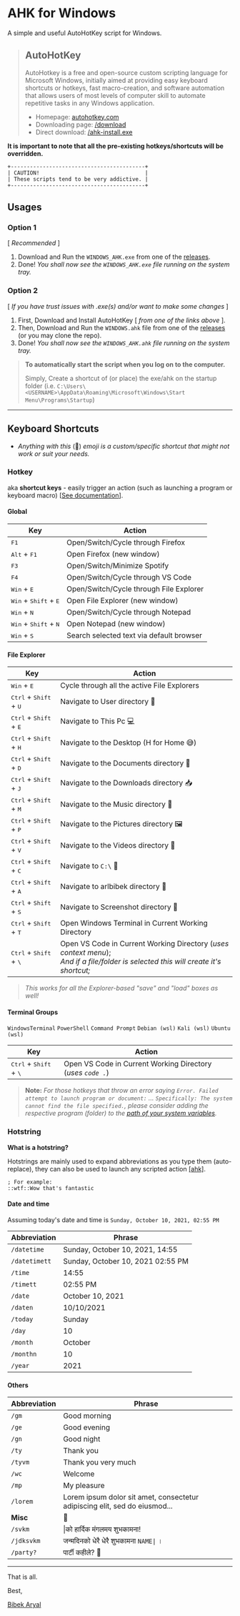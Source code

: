 # AHK for Windows

A simple and useful AutoHotKey script for Windows.

> ## AutoHotKey
>
> AutoHotkey is a free and open-source custom scripting language for Microsoft Windows, initially aimed at providing easy keyboard shortcuts or hotkeys, fast macro-creation, and software automation that allows users of most levels of computer skill to automate repetitive tasks in any Windows application.
>
> - Homepage: [autohotkey.com](https://www.autohotkey.com "Go to autohotkey homepage")
> - Downloading page: [/download](https://www.autohotkey.com/download "Go to autohotkey download page")
> - Direct download: [/ahk-install.exe](https://www.autohotkey.com/download/ahk-install.exe "Directly download autohotkey")

**It is important to note that all the pre-existing hotkeys/shortcuts will be overridden.**

```text
+------------------------------------------+
| CAUTION!                                 |
| These scripts tend to be very addictive. |
+------------------------------------------+
```

## Usages

### Option 1

[ *Recommended* ]

1. Download and Run the `WINDOWS_AHK.exe` from one of the [releases](https://github.com/arlbibek/windows-ahk.git "Visit releases page").
2. Done! _You shall now see the `WINDOWS_AHK.exe` file running on the system tray._

### Option 2

[ _If you have trust issues with .exe(s) and/or want to make some changes_ ]

1. First, Download and Install AutoHotKey [ *from one of the links above* ].
2. Then, Download and Run the `WINDOWS.ahk` file from one of the [releases](https://github.com/arlbibek/windows-ahk.git "Visit releases page") (or you may clone the repo).
3. Done! _You shall now see the `WINDOWS_AHK.ahk` file running on the system tray._

> **To automatically start the script when you log on to the computer.**
>
> Simply, Create a shortcut of (or place) the exe/ahk on the startup folder (i.e. `C:\Users\<USERNAME>\AppData\Roaming\Microsoft\Windows\Start Menu\Programs\Startup`)

---

## Keyboard Shortcuts

- _Anything with this_ (🤵) _emoji is a custom/specific shortcut that might not work or suit your needs._

### Hotkey

aka **shortcut keys** - easily trigger an action (such as launching a program or keyboard macro)
[[See documentation](https://www.autohotkey.com/docs/Hotkeys.htm "See hotkey documentation")].

#### Global

| Key                                              | Action                                   |
| ------------------------------------------------ | ---------------------------------------- |
| <kbd>F1</kbd>                                    | Open/Switch/Cycle through Firefox        |
| <kbd>Alt</kbd> + <kbd>F1</kbd>                   | Open Firefox (new window)                |
| <kbd>F3</kbd>                                    | Open/Switch/Minimize Spotify             |
| <kbd>F4</kbd>                                    | Open/Switch/Cycle through VS Code        |
| <kbd>Win</kbd> + <kbd>E</kbd>                    | Open/Switch/Cycle through File Explorer  |
| <kbd>Win</kbd> + <kbd>Shift</kbd> + <kbd>E</kbd> | Open File Explorer (new window)          |
| <kbd>Win</kbd> + <kbd>N</kbd>                    | Open/Switch/Cycle through Notepad        |
| <kbd>Win</kbd> + <kbd>Shift</kbd> + <kbd>N</kbd> | Open Notepad (new window)                |
| <kbd>Win</kbd> + <kbd>S</kbd>                    | Search selected text via default browser |

#### File Explorer

| Key                                                | Action                                                                                                                                    |
| -------------------------------------------------- | ----------------------------------------------------------------------------------------------------------------------------------------- |
| <kbd>Win</kbd> + <kbd>E</kbd>                      | Cycle through all the active File Explorers                                                                                               |
| <kbd>Ctrl</kbd> + <kbd>Shift</kbd> + <kbd>U</kbd>  | Navigate to User directory 👤                                                                                                             |
| <kbd>Ctrl</kbd> + <kbd>Shift</kbd> + <kbd>E</kbd>  | Navigate to This Pc 💻                                                                                                                    |
| <kbd>Ctrl</kbd> + <kbd>Shift</kbd> + <kbd>H</kbd>  | Navigate to the Desktop (H for Home 😅)                                                                                                   |
| <kbd>Ctrl</kbd> + <kbd>Shift</kbd> + <kbd>D</kbd>  | Navigate to the Documents directory 📄                                                                                                    |
| <kbd>Ctrl</kbd> + <kbd>Shift</kbd> + <kbd>J</kbd>  | Navigate to the Downloads directory 📥                                                                                                    |
| <kbd>Ctrl</kbd> + <kbd>Shift</kbd> + <kbd>M</kbd>  | Navigate to the Music directory 🎵                                                                                                        |
| <kbd>Ctrl</kbd> + <kbd>Shift</kbd> + <kbd>P</kbd>  | Navigate to the Pictures directory 🖼                                                                                                      |
| <kbd>Ctrl</kbd> + <kbd>Shift</kbd> + <kbd>V</kbd>  | Navigate to the Videos directory 📼                                                                                                       |
| <kbd>Ctrl</kbd> + <kbd>Shift</kbd> + <kbd>C</kbd>  | Navigate to `C:\` 💾                                                                                                                      |
| <kbd>Ctrl</kbd> + <kbd>Shift</kbd> + <kbd>A</kbd>  | Navigate to arlbibek directory 🤵                                                                                                         |
| <kbd>Ctrl</kbd> + <kbd>Shift</kbd> + <kbd>S</kbd>  | Navigate to Screenshot directory 🤵                                                                                                       |
| <kbd>Ctrl</kbd> + <kbd>Shift</kbd> + <kbd>T</kbd>  | Open Windows Terminal in Current Working Directory                                                                                        |
| <kbd>Ctrl</kbd> + <kbd>Shift</kbd> + <kbd>\\</kbd> | Open VS Code in Current Working Directory (_uses context menu_); <br/> _And if a file/folder is selected this will create it's shortcut;_ |

> _This works for all the Explorer-based "save" and "load" boxes as well!_

#### Terminal Groups

`WindowsTerminal` `PowerShell` `Command Prompt` `Debian (wsl)` `Kali (wsl)` `Ubuntu (wsl)`

| Key                                                | Action                                                      |
| -------------------------------------------------- | ----------------------------------------------------------- |
| <kbd>Ctrl</kbd> + <kbd>Shift</kbd> + <kbd>\\</kbd> | Open VS Code in Current Working Directory (_uses `code .`_) |

> **Note:** _For those hotkeys that throw an error saying `Error. Failed attempt to launch program or document:` ... `Specifically: The system cannot find the file specified.`, please consider adding the respective program (folder) to the [path of your system variables](https://www.architectryan.com/2018/03/17/add-to-the-path-on-windows-10/ "See: Add to the PATH on Windows 10")._

### Hotstring

**What is a hotstring?**

Hotstrings are mainly used to expand abbreviations as you type them (auto-replace), they can also be used to launch any scripted action [[ahk]](https://www.autohotkey.com/docs/Hotstrings.htm "See hotstring documentation").

```ahk
; For example:
::wtf::Wow that's fantastic
```

#### Date and time

Assuming today's date and time is `Sunday, October 10, 2021, 02:55 PM`

| Abbreviation  | Phrase                            |
| ------------- | --------------------------------- |
| `/datetime`   | Sunday, October 10, 2021, 14:55   |
| `/datetimett` | Sunday, October 10, 2021 02:55 PM |
| `/time`       | 14:55                             |
| `/timett`     | 02:55 PM                          |
| `/date`       | October 10, 2021                  |
| `/daten`      | 10/10/2021                        |
| `/today`      | Sunday                            |
| `/day`        | 10                                |
| `/month`      | October                           |
| `/monthn`     | 10                                |
| `/year`       | 2021                              |

#### Others

| Abbreviation | Phrase                                                                     |
| ------------ | -------------------------------------------------------------------------- |
| `/gm`        | Good morning                                                               |
| `/ge`        | Good evening                                                               |
| `/gn`        | Good night                                                                 |
| `/ty`        | Thank you                                                                  |
| `/tyvm`      | Thank you very much                                                        |
| `/wc`        | Welcome                                                                    |
| `/mp`        | My pleasure                                                                |
| `/lorem`     | Lorem ipsum dolor sit amet, consectetur adipiscing elit, sed do eiusmod... |
| **Misc**     | 🤵                                                                         |
| `/svkm`      | \|को हार्दिक मंगलमय शुभकामना!                                              |
| `/jdksvkm`   | जन्मदिनको धेरै धेरै शुभकामना `NAME\|` ।                                    |
| `/party?`    | पार्टी कहीले? 🥳                                                           |

---

That is all.

Best,

[Bibek Aryal](https://arlbibek.github.io/)

